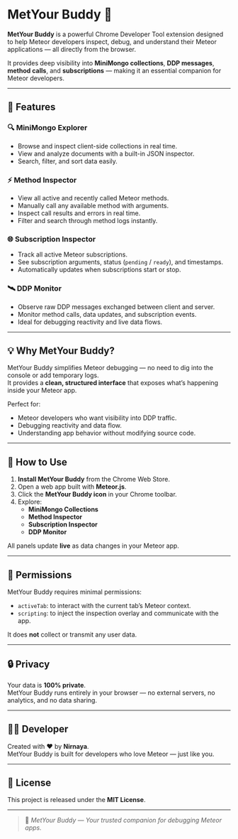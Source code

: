 # MetYour Buddy 🧩

**MetYour Buddy** is a powerful Chrome Developer Tool extension designed to help Meteor developers inspect, debug, and understand their Meteor applications — all directly from the browser.

It provides deep visibility into **MiniMongo collections**, **DDP messages**, **method calls**, and **subscriptions** — making it an essential companion for Meteor developers.

---

## 🚀 Features

### 🔍 MiniMongo Explorer
- Browse and inspect client-side collections in real time.
- View and analyze documents with a built-in JSON inspector.
- Search, filter, and sort data easily.

### ⚡ Method Inspector
- View all active and recently called Meteor methods.
- Manually call any available method with arguments.
- Inspect call results and errors in real time.
- Filter and search through method logs instantly.

### 🌐 Subscription Inspector
- Track all active Meteor subscriptions.
- See subscription arguments, status (`pending` / `ready`), and timestamps.
- Automatically updates when subscriptions start or stop.

### 🛰️ DDP Monitor
- Observe raw DDP messages exchanged between client and server.
- Monitor method calls, data updates, and subscription events.
- Ideal for debugging reactivity and live data flows.

---

## 💡 Why MetYour Buddy?

MetYour Buddy simplifies Meteor debugging — no need to dig into the console or add temporary logs.  
It provides a **clean, structured interface** that exposes what’s happening inside your Meteor app.

Perfect for:
- Meteor developers who want visibility into DDP traffic.
- Debugging reactivity and data flow.
- Understanding app behavior without modifying source code.

---

## 🧭 How to Use

1. **Install MetYour Buddy** from the Chrome Web Store.
2. Open a web app built with **Meteor.js**.
3. Click the **MetYour Buddy icon** in your Chrome toolbar.
4. Explore:
   - **MiniMongo Collections**
   - **Method Inspector**
   - **Subscription Inspector**
   - **DDP Monitor**

All panels update **live** as data changes in your Meteor app.

---

## 🧩 Permissions

MetYour Buddy requires minimal permissions:
- `activeTab`: to interact with the current tab’s Meteor context.
- `scripting`: to inject the inspection overlay and communicate with the app.

It does **not** collect or transmit any user data.

---

## 🔒 Privacy

Your data is **100% private**.  
MetYour Buddy runs entirely in your browser — no external servers, no analytics, and no data sharing.

---

## 🧑‍💻 Developer

Created with ❤️ by **Nirnaya**.  
MetYour Buddy is built for developers who love Meteor — just like you.

---

## 📄 License

This project is released under the **MIT License**.

---

> 💬 _MetYour Buddy — Your trusted companion for debugging Meteor apps._
